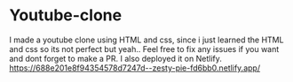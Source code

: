# Youtube-clone
I made a youtube clone using HTML and css, since i just learned the HTML and css so its not perfect but yeah..
Feel free to fix any issues if you want and dont forget to make a PR.
I also deployed it on Netlify.
https://688e201e8f94354578d7247d--zesty-pie-fd6bb0.netlify.app/
